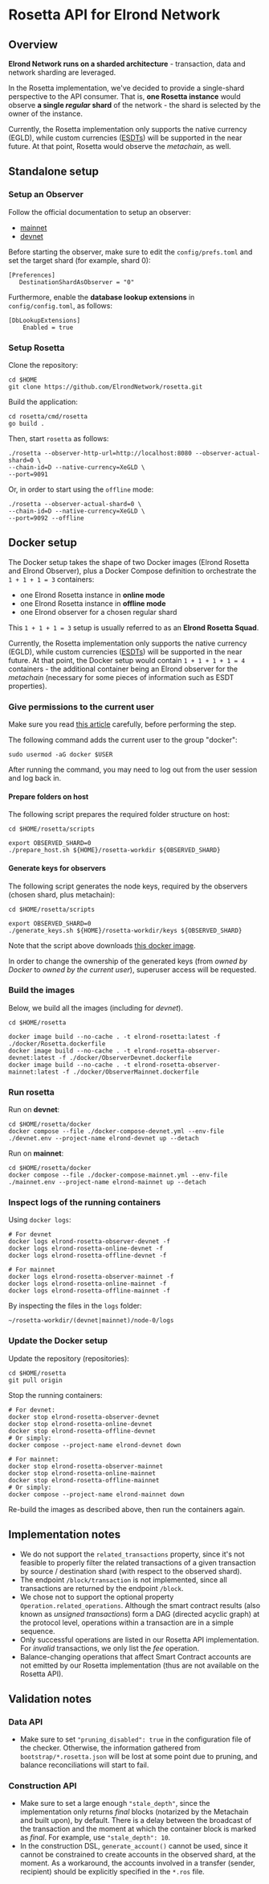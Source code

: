 # Rosetta API for Elrond Network

## Overview

**Elrond Network runs on a sharded architecture** - transaction, data and network sharding are leveraged. 

In the Rosetta implementation, we've decided to provide a single-shard perspective to the API consumer. That is, **one Rosetta instance** would observe **a single _regular_ shard** of the network - the shard is selected by the owner of the instance.

Currently, the Rosetta implementation only supports the native currency (EGLD), while custom currencies ([ESDTs](https://docs.elrond.com/developers/esdt-tokens)) will be supported in the near future. At that point, Rosetta would observe the _metachain_, as well.

## Standalone setup

### Setup an Observer

Follow the official documentation to setup an observer:
 - [mainnet](https://docs.elrond.com/validators/mainnet/config-scripts/)
 - [devnet](https://docs.elrond.com/validators/elrond-go-scripts/config-scripts/)

Before starting the observer, make sure to edit the `config/prefs.toml` and set the target shard (for example, shard 0):

```
[Preferences]
   DestinationShardAsObserver = "0"
```

Furthermore, enable the **database lookup extensions** in `config/config.toml`, as follows:

```
[DbLookupExtensions]
    Enabled = true
```

### Setup Rosetta

Clone the repository:

```
cd $HOME
git clone https://github.com/ElrondNetwork/rosetta.git
```

Build the application:

```
cd rosetta/cmd/rosetta
go build .
```

Then, start `rosetta` as follows:

```
./rosetta --observer-http-url=http://localhost:8080 --observer-actual-shard=0 \
--chain-id=D --native-currency=XeGLD \
--port=9091
```

Or, in order to start using the `offline` mode:

```
./rosetta --observer-actual-shard=0 \
--chain-id=D --native-currency=XeGLD \
--port=9092 --offline
```

## Docker setup

The Docker setup takes the shape of two Docker images (Elrond Rosetta and Elrond Observer), plus a Docker Compose definition to orchestrate the `1 + 1 + 1 = 3` containers: 

 - one Elrond Rosetta instance in **online mode**
 - one Elrond Rosetta instance in **offline mode**
 - one Elrond observer for a chosen regular shard
  
This `1 + 1 + 1 = 3` setup is usually referred to as an **Elrond Rosetta Squad**.

Currently, the Rosetta implementation only supports the native currency (EGLD), while custom currencies ([ESDTs](https://docs.elrond.com/developers/esdt-tokens)) will be supported in the near future. At that point, the Docker setup would contain `1 + 1 + 1 + 1 = 4` containers - the additional container being an Elrond observer for the _metachain_ (necessary for some pieces of information such as ESDT properties).


### Give permissions to the current user

Make sure you read [this article](https://docs.docker.com/engine/install/linux-postinstall/) carefully, before performing the step.

The following command adds the current user to the group "docker":

```
sudo usermod -aG docker $USER
```

After running the command, you may need to log out from the user session and log back in.

#### Prepare folders on host

The following script prepares the required folder structure on host:

```
cd $HOME/rosetta/scripts

export OBSERVED_SHARD=0
./prepare_host.sh ${HOME}/rosetta-workdir ${OBSERVED_SHARD}
```

#### Generate keys for observers

The following script generates the node keys, required by the observers (chosen shard, plus metachain):

```
cd $HOME/rosetta/scripts

export OBSERVED_SHARD=0
./generate_keys.sh ${HOME}/rosetta-workdir/keys ${OBSERVED_SHARD}
```

Note that the script above downloads [this docker image](https://hub.docker.com/r/elrondnetwork/elrond-go-keygenerator). 

In order to change the ownership of the generated keys (from _owned by Docker_ to _owned by the current user_), superuser access will be requested.

### Build the images

Below, we build all the images (including for  _devnet_).

```
cd $HOME/rosetta

docker image build --no-cache . -t elrond-rosetta:latest -f ./docker/Rosetta.dockerfile
docker image build --no-cache . -t elrond-rosetta-observer-devnet:latest -f ./docker/ObserverDevnet.dockerfile
docker image build --no-cache . -t elrond-rosetta-observer-mainnet:latest -f ./docker/ObserverMainnet.dockerfile
```

### Run rosetta

Run on **devnet**:

```
cd $HOME/rosetta/docker
docker compose --file ./docker-compose-devnet.yml --env-file ./devnet.env --project-name elrond-devnet up --detach
```

Run on **mainnet**:

```
cd $HOME/rosetta/docker
docker compose --file ./docker-compose-mainnet.yml --env-file ./mainnet.env --project-name elrond-mainnet up --detach
```

### Inspect logs of the running containers

Using `docker logs`:

```
# For devnet
docker logs elrond-rosetta-observer-devnet -f
docker logs elrond-rosetta-online-devnet -f
docker logs elrond-rosetta-offline-devnet -f

# For mainnet
docker logs elrond-rosetta-observer-mainnet -f
docker logs elrond-rosetta-online-mainnet -f
docker logs elrond-rosetta-offline-mainnet -f
```

By inspecting the files in the `logs` folder:

```
~/rosetta-workdir/(devnet|mainnet)/node-0/logs
```

### Update the Docker setup

Update the repository (repositories):

```
cd $HOME/rosetta
git pull origin
```

Stop the running containers:

```
# For devnet:
docker stop elrond-rosetta-observer-devnet
docker stop elrond-rosetta-online-devnet
docker stop elrond-rosetta-offline-devnet
# Or simply:
docker compose --project-name elrond-devnet down

# For mainnet:
docker stop elrond-rosetta-observer-mainnet
docker stop elrond-rosetta-online-mainnet
docker stop elrond-rosetta-offline-mainnet
# Or simply:
docker compose --project-name elrond-mainnet down
```

Re-build the images as described above, then run the containers again.


## Implementation notes

 - We do not support the `related_transactions` property, since it's not feasible to properly filter the related transactions of a given transaction by source / destination shard (with respect to the observed shard).
 - The endpoint `/block/transaction` is not implemented, since all transactions are returned by the endpoint `/block`.
 - We chose not to support the optional property `Operation.related_operations`. Although the smart contract results (also known as _unsigned transactions_) form a DAG (directed acyclic graph) at the protocol level, operations within a transaction are in a simple sequence.
 - Only successful operations are listed in our Rosetta API implementation. For _invalid_ transactions, we only list the _fee_ operation.
 - Balance-changing operations that affect Smart Contract accounts are not emitted by our Rosetta implementation (thus are not available on the Rosetta API).

## Validation notes

### Data API

 - Make sure to set `"pruning_disabled": true` in the configuration file of the checker. Otherwise, the information gathered from `bootstrap/*.rosetta.json` will be lost at some point due to pruning, and balance reconciliations will start to fail.

### Construction API

 - Make sure to set a large enough `"stale_depth"`, since the implementation only returns _final_ blocks (notarized by the Metachain and built upon), by default. There is a delay between the broadcast of the transaction and the moment at which the container block is marked as _final_. For example, use `"stale_depth": 10`.
 - In the construction DSL, `generate_account()` cannot be used, since it cannot be constrained to create accounts in the observed shard, at the moment. As a workaround, the accounts involved in a transfer (sender, recipient) should be explicitly specified in the `*.ros` file. 
